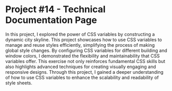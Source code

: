# Project #14 - Technical Documentation Page
In this project, I explored the power of CSS variables by constructing a dynamic city skyline. This project showcases how to use CSS variables to manage and reuse styles efficiently, simplifying the process of making global style changes. By configuring CSS variables for different building and window colors, I demonstrated the flexibility and maintainability that CSS variables offer. This exercise not only reinforces fundamental CSS skills but also highlights advanced techniques for creating visually engaging and responsive designs. Through this project, I gained a deeper understanding of how to use CSS variables to enhance the scalability and readability of style sheets.
